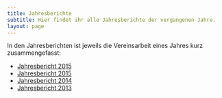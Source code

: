 ```yaml
---
title: Jahresberichte
subtitle: Hier findet ihr alle Jahresberichte der vergangenen Jahre.
layout: page
---
```

In den Jahresberichten ist jeweils die Vereinsarbeit eines Jahres kurz zusammengefasst:

- [Jahresbericht 2015]({{site.baseurl}}/dokumente/jahresbericht_2016.pdf)
- [Jahresbericht 2015]({{site.baseurl}}/dokumente/jahresbericht_2015.pdf)
- [Jahresbericht 2014]({{site.baseurl}}/dokumente/jahresbericht_2014.pdf)
- [Jahresbericht 2013]({{site.baseurl}}/dokumente/jahresbericht_2013.pdf)
